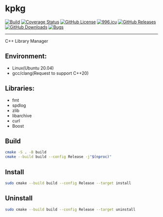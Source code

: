 # kpkg

[![Build](https://github.com/KaiserLancelot/kpkg/actions/workflows/build.yml/badge.svg)](https://github.com/KaiserLancelot/kpkg/actions/workflows/build.yml)
[![Coverage Status](https://coveralls.io/repos/github/KaiserLancelot/kpkg/badge.svg?branch=main)](https://coveralls.io/github/KaiserLancelot/kpkg?branch=main)
[![GitHub License](https://img.shields.io/github/license/KaiserLancelot/kpkg)](https://raw.githubusercontent.com/KaiserLancelot/kpkg/master/LICENSE)
[![996.icu](https://img.shields.io/badge/link-996.icu-red.svg)](https://996.icu)
[![GitHub Releases](https://img.shields.io/github/release/KaiserLancelot/kpkg)](https://github.com/KaiserLancelot/kpkg/releases/latest)
[![GitHub Downloads](https://img.shields.io/github/downloads/KaiserLancelot/kpkg/total)](https://github.com/KaiserLancelot/kpkg/releases)
[![Bugs](https://img.shields.io/github/issues/KaiserLancelot/kpkg/bug)](https://github.com/KaiserLancelot/kpkg/issues?q=is%3Aopen+is%3Aissue+label%3Abug)

---

C++ Library Manager

## Environment:

- Linux(Ubuntu 20.04)
- gcc/clang(Request to support C++20)

## Libraries:

- fmt
- spdlog
- zlib
- libarchive
- curl
- Boost

## Build

```bash
cmake -S . -B build
cmake --build build --config Release -j"$(nproc)"
```

## Install

```bash
sudo cmake --build build --config Release --target install
```

## Uninstall

```bash
sudo cmake --build build --config Release --target uninstall
```

